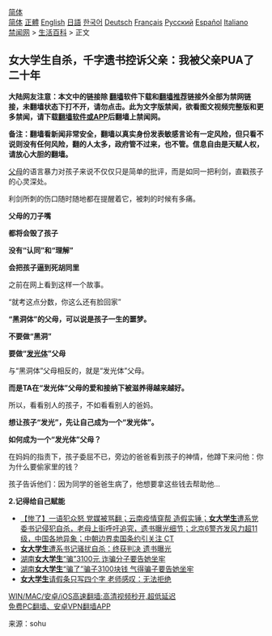  <!-- 面包屑导航 --> <div class="breadcrumb"><!-- GTranslate: https://gtranslate.io/ -->  <div class="switcher notranslate">  <div class="selected">  <a href="#" onclick="return false;"> 简体</a>  </div>  <div class="option">  <a href="https://www.bannedbook.org" onclick="doGTranslate('zh-CN|zh-CN');jQuery('div.switcher div.selected a').html(jQuery(this).html());return false;" title="简体中文" class="nturl selected"> 简体</a>  <a href="https://www.bannedbook.org/zh-tw/" onclick="doGTranslate('zh-CN|zh-TW');jQuery('div.switcher div.selected a').html(jQuery(this).html());return false;" title="繁體中文" class="nturl"> 正體</a>  <a href="https://www.bannedbook.org/en/" onclick="doGTranslate('zh-CN|en');jQuery('div.switcher div.selected a').html(jQuery(this).html());return false;" title="English" class="nturl"> English</a>  <a href="https://www.bannedbook.org/ja/" onclick="doGTranslate('zh-CN|ja');jQuery('div.switcher div.selected a').html(jQuery(this).html());return false;" title="日本語" class="nturl"> 日語</a>  <a href="https://www.bannedbook.org/ko/" onclick="doGTranslate('zh-CN|ko');jQuery('div.switcher div.selected a').html(jQuery(this).html());return false;" title="한국어" class="nturl"> 한국어</a>  <a href="https://www.bannedbook.org/de/" onclick="doGTranslate('zh-CN|de');jQuery('div.switcher div.selected a').html(jQuery(this).html());return false;" title="Deutsch" class="nturl"> Deutsch</a>  <a href="https://www.bannedbook.org/fr/" onclick="doGTranslate('zh-CN|fr');jQuery('div.switcher div.selected a').html(jQuery(this).html());return false;" title="Français" class="nturl"> Français</a>  <a href="https://www.bannedbook.org/ru/" onclick="doGTranslate('zh-CN|ru');jQuery('div.switcher div.selected a').html(jQuery(this).html());return false;" title="Русский" class="nturl"> Русский</a>  <a href="https://www.bannedbook.org/es/" onclick="doGTranslate('zh-CN|es');jQuery('div.switcher div.selected a').html(jQuery(this).html());return false;" title="Español" class="nturl"> Español</a>  <a href="https://www.bannedbook.org/it/" onclick="doGTranslate('zh-CN|it');jQuery('div.switcher div.selected a').html(jQuery(this).html());return false;" title="Italiano" class="nturl"> Italiano</a>  </div>  </div>      <div class='breadcrumb-sub'><!-- Breadcrumb NavXT 6.3.0 --> <a href="https://www.bannedbook.org/" class="home">禁闻网</a> &gt; <a href="https://www.bannedbook.org/bnews/lifebaike/" class="category">生活百科</a> &gt; 正文</div></div><h2>女大学生自杀，千字遗书控诉父亲：我被父亲PUA了二十年</h2> <p class="notice"><b>大陆网友注意：本文中的链接除 <a href="https://github.com/bannedbook/fanqiang" >翻墙</a>软件下载和<a href="https://github.com/killgcd/justmysocks/blob/master/README.md">翻墙推荐</a>链接外全部为禁网链接，未翻墙状态下打不开，请勿点击。此为文字版禁闻，欲看图文视频完整版和更多禁闻，请下载<a href="https://github.com/bannedbook/fanqiang">翻墙软件或APP</a>后翻墙上禁闻网。</p><p>备注：翻墙看新闻非常安全，翻墙以真实身份发表敏感言论有一定风险，但只看不说则没有任何风险，翻的人太多，政府管不过来，也不管。信息自由是天赋人权，请放心大胆的翻墙。</b></p>  <div class="entry"> <p><a href="https://www.bannedbook.org/bnews/tag/%e7%88%b6%e6%af%8d/" class="st_tag internal_tag" rel="tag" title="标签 父母 下的日志">父母</a>的语言暴力对孩子来说不仅仅只是简单的批评，而是如同一把利剑，直戳孩子的心灵深处。</p> <p>利剑所刺的伤口随时随地都在提醒着它，被刺的时候有多痛。</p> <p><strong>父母的刀子嘴</strong></p> <p><strong>都将会毁了孩子</strong></p> <p><strong>没有“认同”和“理解”</strong></p>  <p><strong>会把孩子逼到死胡同里</strong></p> <p>之前在网上看到这样一个故事。</p> <p>“就考这点分数，你这么还有脸回家”</p> <p><strong>“黑洞体”的父母，可以说是孩子一生的噩梦。</strong></p> <p><strong>不要做“黑洞”</strong></p>  <p><strong>要做“<a href="https://www.bannedbook.org/bnews/tag/%E5%8F%91%E5%85%89%E4%BD%93/" class="st_tag internal_tag" rel="tag" title="标签 发光体 下的日志">发光体</a>”父母</strong></p> <p>与“黑洞体”父母相反的，就是“发光体”父母。</p> <p><strong>而是TA在“发光体”父母的爱和接纳下被滋养得越来越好。</strong></p> <p>所以，看看别人的孩子，不如看看别人的爸妈。</p> <p><strong>想让孩子“发光”，先让自己成为一个“发光体”。</strong></p>  <p><strong>如何成为一个“发光体”父母？</strong></p> <p>在妈妈的指责下，孩子委屈不已，旁边的爸爸看到孩子的神情，他蹲下来问他：你为什么要偷家里的钱？</p> <p>孩子告诉他们：因为同学的爸爸生病了，他想要拿这些钱去帮助他&#8230;</p> <p><strong>2.记得给自己赋能</strong></p> <ul class='op-related-articles' title='相关阅读'> <li><a href='https://www.bannedbook.org/bnews/bannedvideo/20210713/1585880.html' target='_blank'>【惨了】一语犯众怒 党媒被骂翻；云南疫情穿帮 造假实锤；<b>女大学生</b>遭系党委书记侵犯自杀，老母上街呼吁追究，遗书曝光细节；北京6警齐发风力超11级，中国各地异象；中朝边界卖国条约引关注 CT</a></li> <li><a href='https://www.bannedbook.org/bnews/cbnews/20210711/1584977.html' target='_blank'><b>女大学生</b>遭系书记骚扰自杀：终获判决 遗书曝光</a></li> <li><a href='https://www.bannedbook.org/bnews/cbnews/20210705/1580492.html' target='_blank'>湖南<b>女大学生</b>“骗”3100元 诈骗分子要告她坐牢</a></li> <li><a href='https://www.bannedbook.org/bnews/baitai/20210704/1580147.html' target='_blank'>湖南<b>女大学生</b>“骗了”骗子3100块钱 气得骗子要告她坐牢</a></li> <li><a href='https://www.bannedbook.org/bnews/funmedia/20210628/1575879.html' target='_blank'><b>女大学生</b>请假条只写四个字 老师感叹：无法拒绝</a></li> </ul> <p class="texttj"> <a href="https://github.com/bannedbook/fanqiang/wiki/V2ray%E6%9C%BA%E5%9C%BA" target="_blank">WIN/MAC/安卓/iOS高速翻墙:高清视频秒开,超低延迟</a><br/> <a href="https://github.com/bannedbook/fanqiang/wiki/%E7%A6%81%E9%97%BB%E7%BD%91%E5%AE%89%E5%8D%93%E7%BF%BB%E5%A2%99%E6%96%B0%E9%97%BBAPP" target="_blank">免费PC翻墙、安卓VPN翻墙APP</a></p> <p> 来源：sohu </p><a name='sharetosocial'></a>  <div style="margin-bottom:5px;padding-bottom:5px;clear:both"> <div id="archive-pix-1" class="banner-ads"> <!-- AuctionX Display platform tag START --> <div id="26318x728x90x621x_ADSLOT2" clicktrack="%%CLICK_URL_ESC%%"></div> <!-- AuctionX Display platform tag END --> </div> <div id="archive-pix-2" class="banner-ads"> <!-- AuctionX Display platform tag START --> <div id="26315x300x250x621x_ADSLOT2" clicktrack="%%CLICK_URL_ESC%%"></div> <!-- AuctionX Display platform tag END --> </div> </div>  <div id="archive-pix-1" class="banner-ads"> <!-- AuctionX Display platform tag START --> <div id="26318x728x90x621x_ADSLOT3" clicktrack="%%CLICK_URL_ESC%%"></div> <!-- AuctionX Display platform tag END --> </div> </div><!--END ENTRY--> 